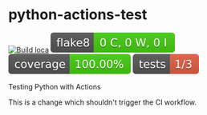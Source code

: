 # python-actions-test
[![Build loca](https://github.com/marcegeek/python-actions-test/actions/workflows/ci.yml/badge.svg)](https://github.com/marcegeek/python-actions-test/actions/workflows/ci.yml)
[![Flake8](reports/flake8/badge.svg)](reports/flake8/index.html)
[![Coverage](reports/coverage/badge.svg)](reports/coverage/index.html)
[![Tests](reports/tests/badge.svg)](reports/tests/pytest.html)

Testing Python with Actions

This is a change which shouldn't trigger the CI workflow.
